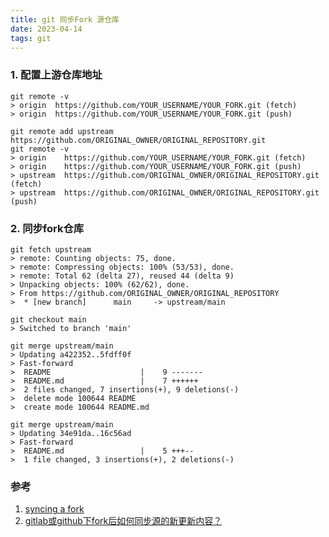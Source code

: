 ```yaml
---
title: git 同步Fork 源仓库
date: 2023-04-14  
tags: git
---
```


### 1. 配置上游仓库地址

```Shell
git remote -v
> origin  https://github.com/YOUR_USERNAME/YOUR_FORK.git (fetch)
> origin  https://github.com/YOUR_USERNAME/YOUR_FORK.git (push)

git remote add upstream https://github.com/ORIGINAL_OWNER/ORIGINAL_REPOSITORY.git
git remote -v
> origin    https://github.com/YOUR_USERNAME/YOUR_FORK.git (fetch)
> origin    https://github.com/YOUR_USERNAME/YOUR_FORK.git (push)
> upstream  https://github.com/ORIGINAL_OWNER/ORIGINAL_REPOSITORY.git (fetch)
> upstream  https://github.com/ORIGINAL_OWNER/ORIGINAL_REPOSITORY.git (push)
```

### 2. 同步fork仓库
```Shell
git fetch upstream
> remote: Counting objects: 75, done.
> remote: Compressing objects: 100% (53/53), done.
> remote: Total 62 (delta 27), reused 44 (delta 9)
> Unpacking objects: 100% (62/62), done.
> From https://github.com/ORIGINAL_OWNER/ORIGINAL_REPOSITORY
>  * [new branch]      main     -> upstream/main

git checkout main
> Switched to branch 'main'

git merge upstream/main
> Updating a422352..5fdff0f
> Fast-forward
>  README                    |    9 -------
>  README.md                 |    7 ++++++
>  2 files changed, 7 insertions(+), 9 deletions(-)
>  delete mode 100644 README
>  create mode 100644 README.md

git merge upstream/main
> Updating 34e91da..16c56ad
> Fast-forward
>  README.md                 |    5 +++--
>  1 file changed, 3 insertions(+), 2 deletions(-)
```

### 参考

1. [syncing a fork](https://docs.github.com/en/pull-requests/collaborating-with-pull-requests/working-with-forks/syncing-a-fork)
2. [gitlab或github下fork后如何同步源的新更新内容？](https://www.zhihu.com/question/28676261)
